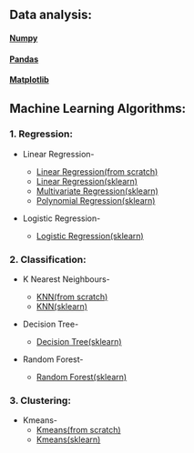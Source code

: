 ## Data analysis:
#### [Numpy](https://github.com/arghac14/ML_journey/tree/master/Data%20Science/Numpy)
#### [Pandas](https://github.com/arghac14/ML_journey/tree/master/Data%20Science/Pandas)
#### [Matplotlib](https://github.com/arghac14/ML_journey/tree/master/Data%20Science/Matplotlib)

## Machine Learning Algorithms:
### 1. Regression:
  * Linear Regression-
    * [Linear Regression(from scratch)](https://github.com/arghac14/ML_journey/blob/master/ML/Regression/Linear%20Regression/LinearRegression(Scratch).ipynb)
    * [Linear Regression(sklearn)](https://github.com/arghac14/ML_journey/blob/master/ML/Regression/Linear%20Regression/LinearRegression.ipynb)
    * [Multivariate Regression(sklearn)](https://github.com/arghac14/ML_journey/blob/master/ML/Regression/Linear%20Regression/LinearRegression(Multivariate).ipynb)
    * [Polynomial Regression(sklearn)](https://github.com/arghac14/ML_journey/blob/master/ML/Regression/Linear%20Regression/PolynomialLinearRegression%20.ipynb)
    
  * Logistic Regression-
    * [Logistic Regression(sklearn)](https://github.com/arghac14/ML_journey/blob/master/ML/Regression/Logistic%20Regression/LogisticRegression.ipynb)
    
    
### 2. Classification:
  * K Nearest Neighbours-
    * [KNN(from scratch)](https://github.com/arghac14/ML_journey/blob/master/ML/Classification/KNN/From%20scratch/KNN_algorithm.py)
    * [KNN(sklearn)](https://github.com/arghac14/ML_journey/blob/master/ML/Classification/KNN/Using%20library/knn(sklearn).ipynb)
    
  * Decision Tree-
    * [Decision Tree(sklearn)](https://github.com/arghac14/ML_journey/blob/master/ML/Classification/Decision%20Tree/Using%20library/DecisionTree.ipynb)
  * Random Forest-
    * [Random Forest(sklearn)](https://github.com/arghac14/ML_journey/blob/master/ML/Classification/Random%20Forest/Using%20library/RandomForest.ipynb)
    
### 3. Clustering:
  * Kmeans-
    * [Kmeans(from scratch)](https://github.com/arghac14/ML_journey/blob/master/ML/Clustering/K-means/From%20scratch/K-means(scratch)%20(6).ipynb)
    * [Kmeans(sklearn)](https://github.com/arghac14/ML_journey/blob/master/ML/Clustering/K-means/Using%20library/kmeans(sklearn).ipynb)
 

